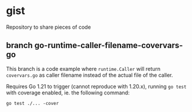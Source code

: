 # gist
Repository to share pieces of code

## branch go-runtime-caller-filename-covervars-go
This branch is a code example where `runtime.Caller` will return `covervars.go` as caller filename
instead of the actual file of the caller.

Requires Go 1.21 to trigger (cannot reproduce with 1.20.x), running `go test` with coverage enabled,
ie. the following command:
```
go test ./... -cover
```

